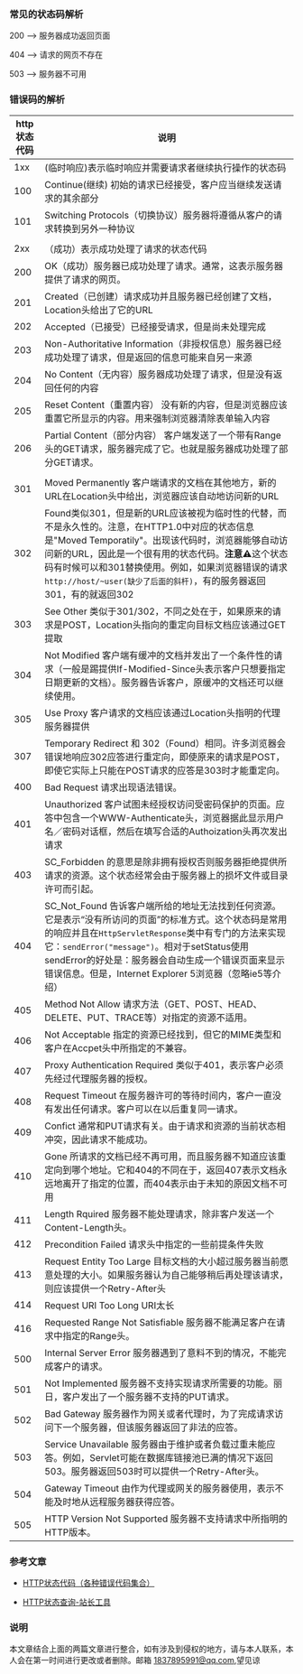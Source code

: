 ### 常见的状态码解析

200 --> 服务器成功返回页面

404 --> 请求的网页不存在

503 --> 服务器不可用


### 错误码的解析

|http状态代码|说明|
|---|---|
|1xx|(临时响应)表示临时响应并需要请求者继续执行操作的状态码|
|100|Continue(继续) 初始的请求已经接受，客户应当继续发送请求的其余部分|
|101|Switching Protocols（切换协议）服务器将遵循从客户的请求转换到另外一种协议|
||
|2xx|（成功）表示成功处理了请求的状态代码|
|200|OK（成功）服务器已成功处理了请求。通常，这表示服务器提供了请求的网页。|
|201|Created（已创建）请求成功并且服务器已经创建了文档，Location头给出了它的URL|
|202|Accepted（已接受）已经接受请求，但是尚未处理完成|
|203|Non-Authoritative Information（非授权信息）服务器已经成功处理了请求，但是返回的信息可能来自另一来源|
|204|No Content（无内容）服务器成功处理了请求，但是没有返回任何的内容|
|205|Reset Content（重置内容） 没有新的内容，但是浏览器应该重置它所显示的内容。用来强制浏览器清除表单输入内容|
|206|Partial Content（部分内容） 客户端发送了一个带有Range头的GET请求，服务器完成了它。也就是服务器成功处理了部分GET请求。|
||
|301|Moved Permanently 客户端请求的文档在其他地方，新的URL在Location头中给出，浏览器应该自动地访问新的URL|
|302|Found类似301，但是新的URL应该被视为临时性的代替，而不是永久性的。注意，在HTTP1.0中对应的状态信息是"Moved Temporatily"。出现该代码时，浏览器能够自动访问新的URL，因此是一个很有用的状态代码。**注意⚠️**这个状态码有时候可以和301替换使用。例如，如果浏览器错误的请求`http://host/~user(缺少了后面的斜杆)`，有的服务器返回301，有的就返回302|
|303|See Other 类似于301/302，不同之处在于，如果原来的请求是POST，Location头指向的重定向目标文档应该通过GET提取|
|304|Not Modified 客户端有缓冲的文档并发出了一个条件性的请求（一般是踢提供If-Modified-Since头表示客户只想要指定日期更新的文档）。服务器告诉客户，原缓冲的文档还可以继续使用。|
|305|Use Proxy 客户请求的文档应该通过Location头指明的代理服务器提供|
|307|Temporary Redirect 和 302（Found）相同。许多浏览器会错误地响应302应答进行重定向，即使原来的请求是POST，即使它实际上只能在POST请求的应答是303时才能重定向。|
|400|Bad Request 请求出现语法错误。|
|401|Unauthorized 客户试图未经授权访问受密码保护的页面。应答中包含一个WWW-Authenticate头，浏览器据此显示用户名／密码对话框，然后在填写合适的Authoization头再次发出请求|
|403|SC_Forbidden 的意思是除非拥有授权否则服务器拒绝提供所请求的资源。这个状态经常会由于服务器上的损坏文件或目录许可而引起。|
|404|SC_Not_Found 告诉客户端所给的地址无法找到任何资源。它是表示“没有所访问的页面”的标准方式。这个状态码是常用的响应并且在`HttpServletResponse`类中有专门的方法来实现它：`sendError("message")`。相对于setStatus使用sendError的好处是：服务器会自动生成一个错误页面来显示错误信息。但是，Internet Explorer 5浏览器（忽略ie5等介绍）|
|405|Method Not Allow 请求方法（GET、POST、HEAD、DELETE、PUT、TRACE等）对指定的资源不适用。|
|406|Not Acceptable 指定的资源已经找到，但它的MIME类型和客户在Accpet头中所指定的不兼容。|
|407|Proxy Authentication Required 类似于401，表示客户必须先经过代理服务器的授权。|
|408|Request Timeout 在服务器许可的等待时间内，客户一直没有发出任何请求。客户可以在以后重复同一请求。|
|409|Confict 通常和PUT请求有关。由于请求和资源的当前状态相冲突，因此请求不能成功。|
|410|Gone 所请求的文档已经不再可用，而且服务器不知道应该重定向到哪个地址。它和404的不同在于，返回407表示文档永远地离开了指定的位置，而404表示由于未知的原因文档不可用|
|411|Length Rquired 服务器不能处理请求，除非客户发送一个Content-Length头。|
|412|Precondition Failed 请求头中指定的一些前提条件失败|
|413|Request Entity Too Large 目标文档的大小超过服务器当前愿意处理的大小。如果服务器认为自己能够稍后再处理该请求，则应该提供一个Retry-After头|
|414|Request URI Too Long URI太长|
|416|Requested Range Not Satisfiable 服务器不能满足客户在请求中指定的Range头。|
|500|Internal Server Error 服务器遇到了意料不到的情况，不能完成客户的请求。|
|501|Not Implemented 服务器不支持实现请求所需要的功能。丽日，客户发出了一个服务器不支持的PUT请求。|
|502|Bad Gateway 服务器作为网关或者代理时，为了完成请求访问下一个服务器，但该服务器返回了非法的应答。|
|503|Service Unavailable 服务器由于维护或者负载过重未能应答。例如，Servlet可能在数据库链接池已满的情况下返回503。服务器返回503时可以提供一个Retry-After头。|
|504|Gateway Timeout 由作为代理或网关的服务器使用，表示不能及时地从远程服务器获得应答。|
|505|HTTP Version Not Supported 服务器不支持请求中所指明的HTTP版本。|



### 参考文章

- [HTTP状态代码（各种错误代码集合）](http://blog.csdn.net/guoyuqi0554/article/details/17678459)

- [HTTP状态查询-站长工具](http://tool.chinaz.com/pagestatus/)


### 说明

本文章结合上面的两篇文章进行整合，如有涉及到侵权的地方，请与本人联系，本人会在第一时间进行更改或者删除。邮箱 1837895991@qq.com,望见谅

